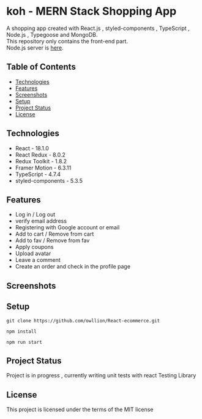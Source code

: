 # koh  -  MERN Stack Shopping App
A shopping app created with React.js , styled-components , TypeScript , Node.js , Typegoose and MongoDB.     
This repository only contains the front-end part.       
Node.js server is  [here](https://github.com/owllion/EC-Server).


## Table of Contents
* [Technologies](#technologies)
* [Features](#features)
* [Screenshots](#screenshots)
* [Setup](#setup)
* [Project Status](#project-status)
* [License](#license) 



## Technologies
- React -  18.1.0
- React Redux - 8.0.2
- Redux Toolkit - 1.8.2
- Framer Motion - 6.3.11
- TypeScript - 4.7.4
- styled-components - 5.3.5



## Features 
- Log in / Log out 
- verify email address
- Registering with Google account or email
- Add to cart / Remove from cart
- Add to fav / Remove from fav
- Apply coupons
- Upload avatar
- Leave a comment 
- Create an order and check in the profile page


## Screenshots


## Setup
```
git clone https://github.com/owllion/React-ecommerce.git

npm install

npm run start

```


## Project Status
Project is in progress ,  currently writing unit tests with react Testing Library


## License
This project is licensed under the terms of the MIT license
